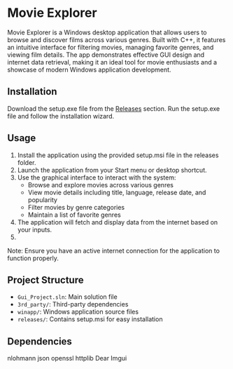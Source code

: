 # Movie Explorer

Movie Explorer is a Windows desktop application that allows users to browse and discover films across various genres. 
Built with C++, it features an intuitive interface for filtering movies, managing favorite genres, and viewing film details.
The app demonstrates effective GUI design and internet data retrieval, making it an ideal tool for movie enthusiasts and a showcase of modern Windows application development.

## Installation

Download the setup.exe file from the [Releases](https://github.com/NadavRobinson/movie-explorer/releases) section.
Run the setup.exe file and follow the installation wizard.

## Usage

1. Install the application using the provided setup.msi file in the releases folder.
2. Launch the application from your Start menu or desktop shortcut.
3. Use the graphical interface to interact with the system:
   - Browse and explore movies across various genres
   - View movie details including title, language, release date, and popularity
   - Filter movies by genre categories
   - Maintain a list of favorite genres
4. The application will fetch and display data from the internet based on your inputs.
5. 
Note: Ensure you have an active internet connection for the application to function properly.

## Project Structure

- `Gui_Project.sln`: Main solution file
- `3rd_party/`: Third-party dependencies
- `winapp/`: Windows application source files
- `releases/`: Contains setup.msi for easy installation

## Dependencies

nlohmann json
openssl
httplib
Dear Imgui

